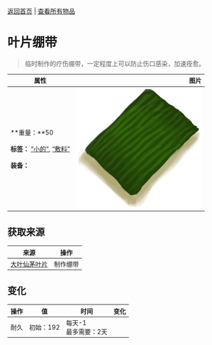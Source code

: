[返回首页](index.md)   |  [查看所有物品](object.md)
# 叶片绷带  
> 临时制作的疗伤绷带，一定程度上可以防止伤口感染，加速痊愈。  
  
  属性  |   图片   
 ----  |  ----:   
 **重量：**50<br><br>**标签：**	[“小的”](tag_Tiny.md), [“敷料”](tag_Dressing.md)<br><br>**装备：**  |  ![](Sprite/LeafDressing.png)   
  
## 获取来源  
来源  |  操作  
----  |  ----  
[大叶仙茅叶片](WeevilLilyLeaves.md)  |  制作绷带  
## 变化  
操作  |  值  |  时间  |  变化  
----  |  ----  |  ----  |  ----  
耐久  |  初始：192  |  每天-1<br>最多需要：2天  |    
